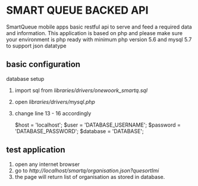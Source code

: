 # SMART QUEUE BACKED API
SmartQueue mobile apps basic restful api to serve and feed a required data and information. This application is based on php and please make sure your environment is php ready with minimum php version 5.6 and mysql 5.7 to support json datatype

## basic configuration 
database setup
 1. import sql from *libraries/drivers/onewoork_smartq.sql*
 2. open *libraries/drivers/mysql.php*
 3. change line 13 - 16 accordingly


    $host = 'localhost';
    $user = 'DATABASE_USERNAME';
    $password = 'DATABASE_PASSWORD';
    $database = 'DATABASE';

## test application
 1. open any internet browser
 2. go to *http://localhost/smartq/organisation.json?quesortImi*
 3. the page will return list of organisation as stored in database.
